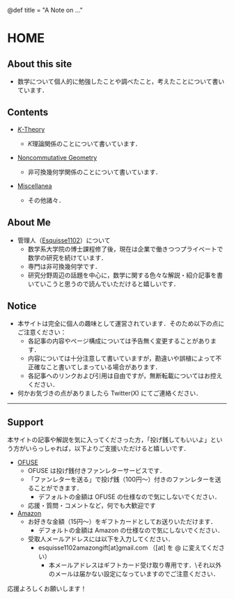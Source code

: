 @def title = "A Note on ..."


# HOME

## About this site
- 数学について個人的に勉強したことや調べたこと，考えたことについて書いています．

## Contents

- [$K$-Theory](/K-Theory/)
  - $K$理論関係のことについて書いています．

- [Noncommutative Geometry](/NCG/)
  - 非可換幾何学関係のことについて書いています．

- [Miscellanea](/Miscellanea/)
  - その他諸々．

## About Me
- 管理人（[Esquisse1102](https://twitter.com/Esquisse1102)）について
  - 数学系大学院の博士課程修了後，現在は企業で働きつつプライベートで数学の研究を続けています．
  - 専門は非可換幾何学です．
  - 研究分野周辺の話題を中心に，数学に関する色々な解説・紹介記事を書いていこうと思うので読んでいただけると嬉しいです．


## Notice
- 本サイトは完全に個人の趣味として運営されています．そのため以下の点にご注意ください：
  - 各記事の内容やページ構成については予告無く変更することがあります．
  - 内容については十分注意して書いていますが，勘違いや誤植によって不正確なこと書いてしまっている場合があります．
  - 各記事へのリンクおよび引用は自由ですが，無断転載についてはお控えください．
- 何かお気づきの点がありましたら Twitter(X) にてご連絡ください．

---

## Support
本サイトの記事や解説を気に入ってくださった方，「投げ銭してもいいよ」という方がいらっしゃれば，以下よりご支援いただけると嬉しいです．
- [OFUSE](https://ofuse.me/esquisse1102)
  - OFUSE は投げ銭付きファンレターサービスです．
  - 「ファンレターを送る」で投げ銭（100円〜）付きのファンレターを送ることができます．
    - デフォルトの金額は OFUSE の仕様なので気にしないでください．
  - 応援・質問・コメントなど，何でも大歓迎です
- [Amazon](https://www.amazon.co.jp/dp/B004N3APDM )
  - お好きな金額（15円〜）をギフトカードとしてお送りいただけます．
    - デフォルトの金額は Amazon の仕様なので気にしないでください．
  - 受取人メールアドレスには以下を入力してください．
    - esquisse1102amazongift[at]gmail.com （[at] を @ に変えてください）
      - 本メールアドレスはギフトカード受け取り専用です．\\それ以外のメールは届かない設定になっていますのでご注意ください．

応援よろしくお願いします！